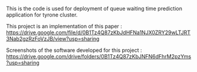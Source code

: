 This is the code is used for deployment of  queue waiting time prediction application for tyrone cluster.

This project is an implementation of this paper : https://drive.google.com/file/d/0B1Tz4Q87zKbJdHFNa1NJX0ZRY29wLTJRT3Nab2gzRzFoVzJB/view?usp=sharing

Screenshots of the software developed for this project : https://drive.google.com/drive/folders/0B1Tz4Q87zKbJNFN6dFhrM2pzYms?usp=sharing
